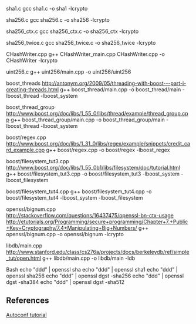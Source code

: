 
sha1.c
gcc sha1.c -o sha1 -lcrypto

sha256.c
gcc sha256.c -o sha256 -lcrypto

sha256_ctx.c
gcc sha256_ctx.c -o sha256_ctx -lcrypto

sha256_twice.c
gcc sha256_twice.c -o sha256_twice -lcrypto

CHashWriter.cpp
g++ CHashWriter_main.cpp CHashWriter.cpp -o CHashWriter -lcrypto

uint256.c
g++ uint256/main.cpp -o uint256/uint256

boost_threads
http://antonym.org/2009/05/threading-with-boost---part-i-creating-threads.html
g++ boost_thread/main.cpp -o boost_thread/main -lboost_thread -lboost_system

boost_thread_group
http://www.boost.org/doc/libs/1_55_0/libs/thread/example/thread_group.cpp
g++ boost_thread_group/main.cpp -o boost_thread_group/main -lboost_thread -lboost_system

boost/regex.cpp
http://www.boost.org/doc/libs/1_31_0/libs/regex/example/snippets/credit_card_example.cpp
g++ boost/regex.cpp -o boost/regex -lboost_regex

boost/filesystem_tut3.cpp
http://www.boost.org/doc/libs/1_55_0b1/libs/filesystem/doc/tutorial.html
g++ boost/filesystem_tut3.cpp -o boost/filesystem_tut3 -lboost_system -lboost_filesystem

boost/filesystem_tut4.cpp
g++ boost/filesystem_tut4.cpp -o boost/filesystem_tut4 -lboost_system -lboost_filesystem

openssl/bignum.cpp
http://stackoverflow.com/questions/16437475/openssl-bn-ctx-usage
http://etutorials.org/Programming/secure+programming/Chapter+7.+Public+Key+Cryptography/7.4+Manipulating+Big+Numbers/
g++ openssl/bignum.cpp -o openssl/bignum -lcrypto

libdb/main.cpp
http://www.stanford.edu/class/cs276a/projects/docs/berkeleydb/ref/simple_tut/open.html
g++ libdb/main.cpp -o libdb/main -ldb

Bash
echo "ddd" | openssl sha
echo "ddd" | openssl sha1
echo "ddd" | openssl sha256
echo "ddd" | openssl dgst -sha256
echo "ddd" | openssl dgst -sha384
echo "ddd" | openssl dgst -sha512

References
----------

[Autoconf tutorial](http://www.edwardrosten.com/code/autoconf/)

